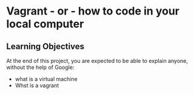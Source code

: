 # Vagrant - or - how to code in your local computer
## Learning Objectives
At the end of this project, you are expected to be able to explain  anyone, without the help of Google:
* what is a virtual machine
* Whst is a vagrant

